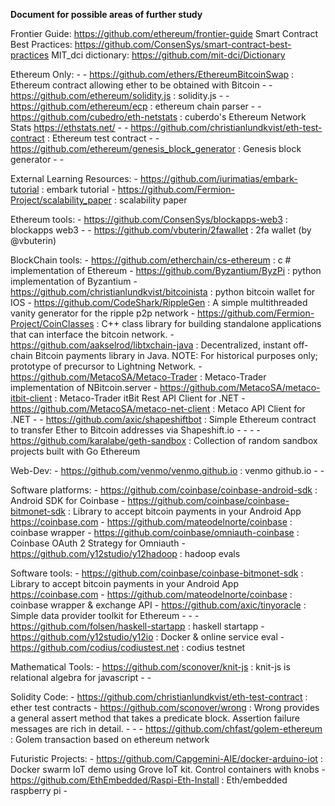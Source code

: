 **Document for possible areas of further study**

Frontier Guide: https://github.com/ethereum/frontier-guide
Smart Contract Best Practices: https://github.com/ConsenSys/smart-contract-best-practices
MIT_dci dictionary: https://github.com/mit-dci/Dictionary

Ethereum Only:
	-
	- https://github.com/ethers/EthereumBitcoinSwap : Ethereum contract allowing ether to be obtained with Bitcoin
	- 
	- https://github.com/ethereum/solidity.js : solidity.js
	-
	- https://github.com/ethereum/ecp : ethereum chain parser
	- 
	- https://github.com/cubedro/eth-netstats : cuberdo's Ethereum Network Stats https://ethstats.net/
	- 
	- https://github.com/christianlundkvist/eth-test-contract : Ethereum test contract
	-
	- https://github.com/ethereum/genesis_block_generator : Genesis block generator
	- 
	- 

External Learning Resources:
	- https://github.com/iurimatias/embark-tutorial : embark tutorial
	- https://github.com/Fermion-Project/scalability_paper : scalability paper

Ethereum tools:
	- https://github.com/ConsenSys/blockapps-web3 : blockapps web3
	- 
	- https://github.com/vbuterin/2fawallet : 2fa wallet (by @vbuterin)


BlockChain tools:
	- https://github.com/etherchain/cs-ethereum : c # implementation of Ethereum
	- https://github.com/Byzantium/ByzPi : python implementation of Byzantium
	- https://github.com/christianlundkvist/bitcoinista : python bitcoin wallet for IOS
	- https://github.com/CodeShark/RippleGen : A simple multithreaded vanity generator for the ripple p2p network
	- https://github.com/Fermion-Project/CoinClasses : C++ class library for building standalone applications that can interface the bitcoin network.
	- https://github.com/aakselrod/libtxchain-java : Decentralized, instant off-chain Bitcoin payments library in Java. NOTE: For historical purposes only; prototype of precursor to Lightning Network.
	- https://github.com/MetacoSA/Metaco-Trader : Metaco-Trader implementation of NBitcoin.server
	- https://github.com/MetacoSA/metaco-itbit-client : Metaco-Trader itBit Rest API Client for .NET
	- https://github.com/MetacoSA/metaco-net-client : Metaco API Client for .NET
	-
	- https://github.com/axic/shapeshiftbot : Simple Ethereum contract to transfer Ether to Bitcoin addresses via Shapeshift.io
	-
	- 
	- 
	- https://github.com/karalabe/geth-sandbox : Collection of random sandbox projects built with Go Ethereum



Web-Dev:
	- https://github.com/venmo/venmo.github.io : venmo github.io
	- 
	- 


Software platforms:
	- https://github.com/coinbase/coinbase-android-sdk : Android SDK for Coinbase
	- https://github.com/coinbase/coinbase-bitmonet-sdk : Library to accept bitcoin payments in your Android App https://coinbase.com
	- https://github.com/mateodelnorte/coinbase : coinbase wrapper
	- https://github.com/coinbase/omniauth-coinbase : Coinbase OAuth 2 Strategy for Omniauth
	- https://github.com/y12studio/y12hadoop : hadoop evals

Software tools:
	- https://github.com/coinbase/coinbase-bitmonet-sdk : Library to accept bitcoin payments in your Android App https://coinbase.com
	- https://github.com/mateodelnorte/coinbase : coinbase wrapper & exchange API
	- https://github.com/axic/tinyoracle : Simple data provider toolkit for Ethereum
	- 
	- 
	- https://github.com/folsen/haskell-startapp : haskell startapp
	- https://github.com/y12studio/y12io : Docker & online service eval
	- https://github.com/codius/codiustest.net : codius testnet 


Mathematical Tools:
	- https://github.com/sconover/knit-js : knit-js is relational algebra for javascript
	- 
	- 


Solidity Code:
	- https://github.com/christianlundkvist/eth-test-contract : ether test contracts
 	- https://github.com/sconover/wrong : Wrong provides a general assert method that takes a predicate block. Assertion failure messages are rich in detail.
 	- 
	- 
	- https://github.com/chfast/golem-ethereum : Golem transaction based on ethereum network


Futuristic Projects:
	- https://github.com/Capgemini-AIE/docker-arduino-iot : Docker swarm IoT demo using Grove IoT kit. Control containers with knobs
	- https://github.com/EthEmbedded/Raspi-Eth-Install : Eth/embedded raspberry pi
	-


